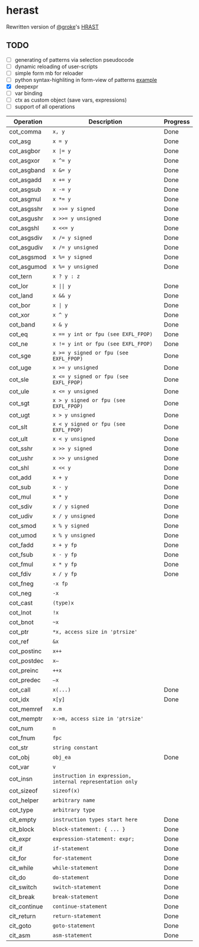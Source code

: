 # herast

Rewritten version of [@groke](https://github.com/grokeus)'s [HRAST](https://github.com/sibears/hrast)


## TODO
  - [ ] generating of patterns via selection pseudocode
  - [ ] dynamic reloading of user-scripts
  - [ ] simple form mb for reloader
  - [ ] python syntax-highliting in form-view of patterns [example](https://wiki.python.org/moin/PyQt/Python%20syntax%20highlighting)
  - [x] deepexpr
  - [ ] var binding
  - [ ] ctx as custom object (save vars, expressions)
  - [ ] support of all operations

| Operation | Description | Progress |
|-----------|-------------|------|
| cot_comma | `x, y` |Done |
| cot_asg | `x = y` |Done |
| cot_asgbor | `x \|= y` | Done|
| cot_asgxor | `x ^= y` | Done|
| cot_asgband | `x &= y` |Done |
| cot_asgadd | `x += y` |Done|
| cot_asgsub | `x -= y` | Done|
| cot_asgmul | `x *= y` | Done|
| cot_asgsshr | `x >>= y signed` |Done |
| cot_asgushr | `x >>= y unsigned` | Done|
| cot_asgshl | `x <<= y` | Done|
| cot_asgsdiv | `x /= y signed` |Done |
| cot_asgudiv | `x /= y unsigned` | Done|
| cot_asgsmod | `x %= y signed` | Done|
| cot_asgumod | `x %= y unsigned` | Done|
| cot_tern | `x ? y : z` | |
| cot_lor | `x \|\| y` | Done|
| cot_land | `x && y` | Done|
| cot_bor | `x \| y` | Done|
| cot_xor | `x ^ y` | Done|
| cot_band | `x & y` | Done|
| cot_eq | `x == y int or fpu (see EXFL_FPOP)` | Done|
| cot_ne | `x != y int or fpu (see EXFL_FPOP)` | Done|
| cot_sge | `x >= y signed or fpu (see EXFL_FPOP)` | Done|
| cot_uge | `x >= y unsigned` | Done|
| cot_sle | `x <= y signed or fpu (see EXFL_FPOP)` |Done |
| cot_ule | `x <= y unsigned` | Done|
| cot_sgt | `x > y signed or fpu (see EXFL_FPOP)` | Done|
| cot_ugt | `x > y unsigned` | Done|
| cot_slt | `x < y signed or fpu (see EXFL_FPOP)` | Done|
| cot_ult | `x < y unsigned` | Done|
| cot_sshr | `x >> y signed` | Done|
| cot_ushr | `x >> y unsigned` | Done|
| cot_shl | `x << y` | Done|
| cot_add | `x + y` | Done|
| cot_sub | `x - y` | Done|
| cot_mul | `x * y` | Done|
| cot_sdiv | `x / y signed` | Done|
| cot_udiv | `x / y unsigned` | Done|
| cot_smod | `x % y signed` | Done|
| cot_umod | `x % y unsigned` | Done|
| cot_fadd | `x + y fp` | Done|
| cot_fsub | `x - y fp` | Done|
| cot_fmul | `x * y fp` | Done|
| cot_fdiv | `x / y fp` | Done|
| cot_fneg | `-x fp` | |
| cot_neg | `-x` | |
| cot_cast | `(type)x` | |
| cot_lnot | `!x` | |
| cot_bnot | `~x` | |
| cot_ptr | `*x, access size in 'ptrsize'` | |
| cot_ref | `&x` | |
| cot_postinc | `x++` | |
| cot_postdec | `x–` | |
| cot_preinc | `++x` | |
| cot_predec | `–x` | |
| cot_call | `x(...)` | Done|
| cot_idx | `x[y]` | Done|
| cot_memref | `x.m` | |
| cot_memptr | `x->m, access size in 'ptrsize'` | |
| cot_num | `n` | |
| cot_fnum | `fpc` | |
| cot_str | `string constant` | |
| cot_obj | `obj_ea` | Done|
| cot_var | `v` | |
| cot_insn | `instruction in expression, internal representation only` | |
| cot_sizeof | `sizeof(x)` | |
| cot_helper | `arbitrary name` | |
| cot_type | `arbitrary type` | |
| cit_empty | `instruction types start here` | Done|
| cit_block | `block-statement: { ... }` |Done |
| cit_expr | `expression-statement: expr;` |Done |
| cit_if | `if-statement` | Done|
| cit_for | `for-statement` | Done|
| cit_while | `while-statement` |Done |
| cit_do | `do-statement` |Done |
| cit_switch | `switch-statement` | Done|
| cit_break | `break-statement` | Done|
| cit_continue | `continue-statement` | Done |
| cit_return | `return-statement` | Done|
| cit_goto | `goto-statement` | Done|
| cit_asm | `asm-statement` | Done |

